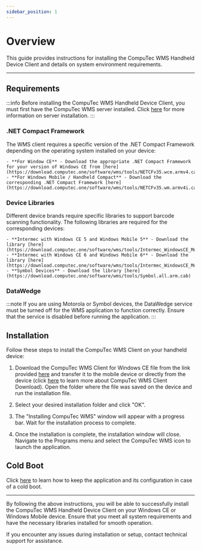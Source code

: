 ```yaml
---
sidebar_position: 1
---
```


# Overview

This guide provides instructions for installing the CompuTec WMS Handheld Device Client and details on system environment requirements.

---

## Requirements

:::info
    Before installing the CompuTec WMS Handheld Device Client, you must first have the CompuTec WMS server installed. Click [here](../wms-server/overview.md) for more information on server installation.
:::

### .NET Compact Framework

The WMS client requires a specific version of the .NET Compact Framework depending on the operating system installed on your device:

    - **For Window CE** - Download the appropriate .NET Compact Framework for your version of Windows CE from [here](https://download.computec.one/software/wms/tools/NETCFv35.wce.armv4.cab)
    - **For Windows Mobile / Handheld Compact** - Download the corresponding .NET Compact Framework [here](https://download.computec.one/software/wms/tools/NETCFv35.wm.armv4i.cab).

### Device Libraries

Different device brands require specific libraries to support barcode scanning functionality. The following libraries are required for the corresponding devices:

    - **Intermec with Windows CE 5 and Windows Mobile 5** - Download the library [here](https://download.computec.one/software/wms/tools/Intermec_WindowsCE_Mobile_5.cab).
    - **Intermec with Windows CE 6 and Windows Mobile 6** - Download the library [here](https://download.computec.one/software/wms/tools/Intermec_WindowsCE_Mobile_6.cab).
    - **Symbol Devices** - Download the library [here](https://download.computec.one/software/wms/tools/Symbol.all.arm.cab)

### DataWedge

:::note
If you are using Motorola or Symbol devices, the DataWedge service must be turned off for the WMS application to function correctly. Ensure that the service is disabled before running the application.
:::

## Installation

Follow these steps to install the CompuTec WMS Client on your handheld device:

1. Download the CompuTec WMS Client for Windows CE file from the link provided [here](../../../releases/download.md) and transfer it to the mobile device or directly from the device (click [here](../computec-wms-client-download.md) to learn more about CompuTec WMS Client Download). Open the folder where the file was saved on the device and run the installation file.

2. Select your desired installation folder and click "OK".

3. The "Installing CompuTec WMS" window will appear with a progress bar. Wait for the installation process to complete.

4. Once the installation is complete, the installation window will close. Navigate to the Programs menu and select the CompuTec WMS icon to launch the application.

## Cold Boot

Click [here](./cold-boot.md) to learn how to keep the application and its configuration in case of a cold boot.

---
By following the above instructions, you will be able to successfully install the CompuTec WMS Handheld Device Client on your Windows CE or Windows Mobile device. Ensure that you meet all system requirements and have the necessary libraries installed for smooth operation.

If you encounter any issues during installation or setup, contact technical support for assistance.
